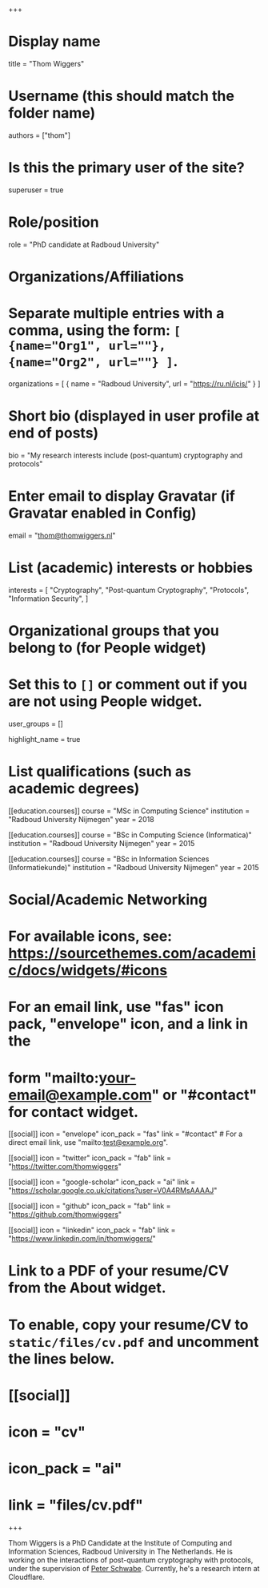 +++
# Display name
title = "Thom Wiggers"

# Username (this should match the folder name)
authors = ["thom"]

# Is this the primary user of the site?
superuser = true

# Role/position
role = "PhD candidate at Radboud University"

# Organizations/Affiliations
#   Separate multiple entries with a comma, using the form: `[ {name="Org1", url=""}, {name="Org2", url=""} ]`.
organizations = [ { name = "Radboud University", url = "https://ru.nl/icis/" } ]

# Short bio (displayed in user profile at end of posts)
bio = "My research interests include (post-quantum) cryptography and protocols"

# Enter email to display Gravatar (if Gravatar enabled in Config)
email = "thom@thomwiggers.nl"

# List (academic) interests or hobbies
interests = [
  "Cryptography",
  "Post-quantum Cryptography",
  "Protocols",
  "Information Security",
]

# Organizational groups that you belong to (for People widget)
#   Set this to `[]` or comment out if you are not using People widget.
user_groups = []

highlight_name = true

# List qualifications (such as academic degrees)
[[education.courses]]
  course = "MSc in Computing Science"
  institution = "Radboud University Nijmegen"
  year = 2018

[[education.courses]]
  course = "BSc in Computing Science (Informatica)"
  institution = "Radboud University Nijmegen"
  year = 2015

[[education.courses]]
  course = "BSc in Information Sciences (Informatiekunde)"
  institution = "Radboud University Nijmegen"
  year = 2015

# Social/Academic Networking
# For available icons, see: https://sourcethemes.com/academic/docs/widgets/#icons
#   For an email link, use "fas" icon pack, "envelope" icon, and a link in the
#   form "mailto:your-email@example.com" or "#contact" for contact widget.

[[social]]
  icon = "envelope"
  icon_pack = "fas"
  link = "#contact"  # For a direct email link, use "mailto:test@example.org".

[[social]]
  icon = "twitter"
  icon_pack = "fab"
  link = "https://twitter.com/thomwiggers"

[[social]]
  icon = "google-scholar"
  icon_pack = "ai"
  link = "https://scholar.google.co.uk/citations?user=V0A4RMsAAAAJ"

[[social]]
  icon = "github"
  icon_pack = "fab"
  link = "https://github.com/thomwiggers"

[[social]]
  icon = "linkedin"
  icon_pack = "fab"
  link = "https://www.linkedin.com/in/thomwiggers/"

# Link to a PDF of your resume/CV from the About widget.
# To enable, copy your resume/CV to `static/files/cv.pdf` and uncomment the lines below.
# [[social]]
#   icon = "cv"
#   icon_pack = "ai"
#   link = "files/cv.pdf"


+++

Thom Wiggers is a PhD Candidate at the Institute of Computing and Information Sciences, Radboud University in The Netherlands.
He is working on the interactions of post-quantum cryptography with protocols, under the supervision of [Peter Schwabe][cryptojedi].
Currently, he's a research intern at Cloudflare.

[cryptojedi]: https://cryptojedi.org/peter/
